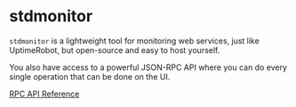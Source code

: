 # stdmonitor

`stdmonitor` is a lightweight tool for monitoring web services, just like UptimeRobot, but open-source and easy to host
yourself.

You also have access to a powerful JSON-RPC API where you can do every single operation that can be done on the UI.

[RPC API Reference](json-rpc-reference.md)
